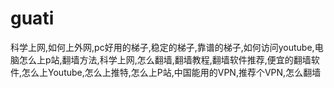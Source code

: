 # guati
科学上网,如何上外网,pc好用的梯子,稳定的梯子,靠谱的梯子,如何访问youtube,电脑怎么上p站,翻墙方法,科学上网,怎么翻墙,翻墙教程,翻墙软件推荐,便宜的翻墙软件,怎么上Youtube,怎么上推特,怎么上P站,中国能用的VPN,推荐个VPN,怎么翻墙
